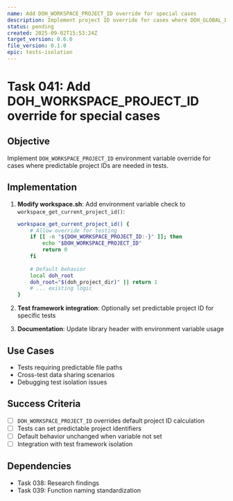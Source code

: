 ```yaml
---
name: Add DOH_WORKSPACE_PROJECT_ID override for special cases
description: Implement project ID override for cases where DOH_GLOBAL_DIR alone is insufficient
status: pending
created: 2025-09-02T15:53:24Z
target_version: 0.6.0
file_version: 0.1.0
epic: tests-isolation
---
```


# Task 041: Add DOH_WORKSPACE_PROJECT_ID override for special cases

## Objective
Implement `DOH_WORKSPACE_PROJECT_ID` environment variable override for cases where predictable project IDs are needed in tests.

## Implementation
1. **Modify workspace.sh**: Add environment variable check to `workspace_get_current_project_id()`:
   ```bash
   workspace_get_current_project_id() {
       # Allow override for testing
       if [[ -n "${DOH_WORKSPACE_PROJECT_ID:-}" ]]; then
           echo "$DOH_WORKSPACE_PROJECT_ID"
           return 0
       fi
       
       # Default behavior
       local doh_root
       doh_root="$(doh_project_dir)" || return 1
       # ... existing logic
   }
   ```

2. **Test framework integration**: Optionally set predictable project ID for specific tests

3. **Documentation**: Update library header with environment variable usage

## Use Cases
- Tests requiring predictable file paths
- Cross-test data sharing scenarios  
- Debugging test isolation issues

## Success Criteria
- [ ] `DOH_WORKSPACE_PROJECT_ID` overrides default project ID calculation
- [ ] Tests can set predictable project identifiers
- [ ] Default behavior unchanged when variable not set
- [ ] Integration with test framework isolation

## Dependencies
- Task 038: Research findings
- Task 039: Function naming standardization